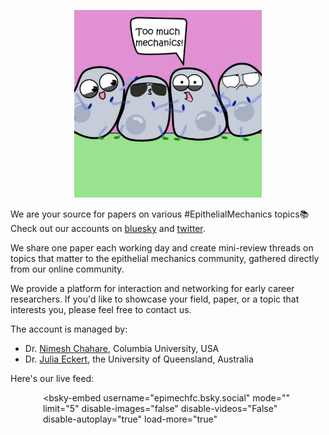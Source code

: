 <head>
 <!-- Google tag (gtag.js) -->
<script async src="https://www.googletagmanager.com/gtag/js?id=G-G1Y22TBWNZ"></script>
<script>
  window.dataLayer = window.dataLayer || [];
  function gtag(){dataLayer.push(arguments);}
  gtag('js', new Date());

  gtag('config', 'G-G1Y22TBWNZ');
</script>
</head>

<div style="text-align: center;">
    <img src="epimechfc.jpg" alt="Description" height="300">
</div>

We are your source for papers on various #EpithelialMechanics topics📚
Check out our accounts on [bluesky](https://bsky.app/profile/epimechfc.bsky.social) and [twitter](https://x.com/EpiMechFC).

We share one paper each working day and create mini-review threads on topics that matter to the epithelial mechanics community, gathered directly from our online community.

We provide a platform for interaction and networking for early career researchers. If you'd like to showcase your field, paper, or a topic that interests you, please feel free to contact us.

The account is managed by:
- Dr. [Nimesh Chahare](https://bsky.app/profile/onenimesa.bsky.social), Columbia University, USA
- Dr. [Julia Eckert](https://bsky.app/profile/juliaeckert.bsky.social), the University of Queensland, Australia

Here's our live feed:
<div style="max-width: 400px; margin: auto;">

<script type="module" src="https://cdn.jsdelivr.net/npm/bsky-embed/dist/bsky-embed.es.js" async></script>
 <bsky-embed
    username="epimechfc.bsky.social"
    mode=""
    limit="5"
    disable-images="false"
    disable-videos="False"
    disable-autoplay="true"
    load-more="true"
>
</bsky-embed>
</div>